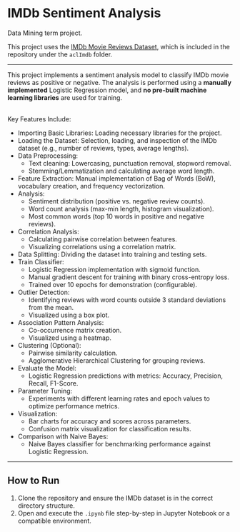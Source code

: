 # IMDb Sentiment Analysis
Data Mining term project.

This project uses the [IMDb Movie Reviews Dataset](https://ai.stanford.edu/~amaas/data/sentiment/), which is included in the repository under the `aclImdb` folder.
<hr>
This project implements a sentiment analysis model to classify IMDb movie reviews as positive or negative. The analysis is performed using a <b>manually implemented</b> Logistic Regression model, and <b>no pre-built machine learning libraries</b> are used for training.
<br><br>

Key Features Include:
- Importing Basic Libraries: Loading necessary libraries for the project.
- Loading the Dataset: Selection, loading, and inspection of the IMDb dataset (e.g., number of reviews, types, average lengths).
- Data Preprocessing:
    - Text cleaning: Lowercasing, punctuation removal, stopword removal.
    - Stemming/Lemmatization and calculating average word length.
- Feature Extraction: Manual implementation of Bag of Words (BoW), vocabulary creation, and frequency vectorization.
- Analysis:
    - Sentiment distribution (positive vs. negative review counts).
    - Word count analysis (max-min length, histogram visualization).
    - Most common words (top 10 words in positive and negative reviews).
- Correlation Analysis:
    - Calculating pairwise correlation between features.
    - Visualizing correlations using a correlation matrix.
- Data Splitting: Dividing the dataset into training and testing sets.
- Train Classifier:
    - Logistic Regression implementation with sigmoid function.
    - Manual gradient descent for training with binary cross-entropy loss.
    - Trained over 10 epochs for demonstration (configurable).
- Outlier Detection:
    - Identifying reviews with word counts outside 3 standard deviations from the mean.
    - Visualized using a box plot.
- Association Pattern Analysis:
    - Co-occurrence matrix creation.
    - Visualized using a heatmap.
- Clustering (Optional):
    - Pairwise similarity calculation.
    - Agglomerative Hierarchical Clustering for grouping reviews.
- Evaluate the Model:
    - Logistic Regression predictions with metrics: Accuracy, Precision, Recall, F1-Score.
- Parameter Tuning:
    - Experiments with different learning rates and epoch values to optimize performance metrics.
- Visualization:
    - Bar charts for accuracy and scores across parameters.
    - Confusion matrix visualization for classification results.
- Comparison with Naive Bayes:
    - Naive Bayes classifier for benchmarking performance against Logistic Regression.

<hr>

## How to Run
1. Clone the repository and ensure the IMDb dataset is in the correct directory structure.
2. Open and execute the `.ipynb` file step-by-step in Jupyter Notebook or a compatible environment.
